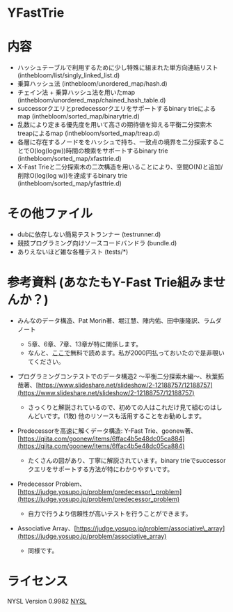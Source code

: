 # YFastTrie

# 内容

- ハッシュテーブルで利用するために少し特殊に組まれた単方向連結リスト(inthebloom/list/singly\_linked\_list.d)
- 乗算ハッシュ法 (inthebloom/unordered\_map/hash.d)
- チェイン法 + 乗算ハッシュ法を用いたmap (inthebloom/unordered\_map/chained\_hash\_table.d)
- successorクエリとpredecessorクエリをサポートするbinary trieによるmap (inthebloom/sorted\_map/binarytrie.d)
- 乱数により定まる優先度を用いて高さの期待値を抑える平衡二分探索木treapによるmap (inthebloom/sorted\_map/treap.d)
- 各層に存在するノードををハッシュで持ち、一致点の境界を二分探索することでO(log(logw))時間の検索をサポートするbinary trie (inthebloom/sorted\_map/xfasttrie.d)
- X-Fast Trieと二分探索木の二次構造を用いることにより、空間O(N)と追加/削除O(log(log w))を達成するbinary trie (inthebloom/sorted\_map/yfasttrie.d)

# その他ファイル
- dubに依存しない簡易テストランナー (testrunner.d)
- 競技プログラミング向けソースコードバンドラ (bundle.d)
- ありえないほど雑な各種テスト (tests/\*)

# 参考資料 (あなたもY-Fast Trie組みませんか？)
- みんなのデータ構造、Pat Morin著、堀江慧、陣内佑、田中康隆訳、ラムダノート
    - 5章、6章、7章、13章が特に関係します。
    - なんと、[ここで](https://sites.google.com/view/open-data-structures-ja/home)無料で読めます。私が2000円払っておいたので是非覗いてください。

- プログラミングコンテストでのデータ構造2 ～平衡二分探索木編～、秋葉拓哉著、[https://www.slideshare.net/slideshow/2-12188757/12188757](https://www.slideshare.net/slideshow/2-12188757/12188757)
    - さっくりと解説されているので、初めての人はこれだけ見て組むのはしんどいです。(1敗) 他のリソースも活用することをお勧めします。

- Predecessorを高速に解くデータ構造: Y-Fast Trie、goonew著、[https://qiita.com/goonew/items/6ffac4b5e48dc05ca884](https://qiita.com/goonew/items/6ffac4b5e48dc05ca884)
    - たくさんの図があり、丁寧に解説されています。binary trieでsuccessorクエリをサポートする方法が特にわかりやすいです。

- Predecessor Problem、[https://judge.yosupo.jp/problem/predecessor\_problem](https://judge.yosupo.jp/problem/predecessor_problem)
    - 自力で行うより信頼性が高いテストを行うことができます。

- Associative Array、[https://judge.yosupo.jp/problem/associative\_array](https://judge.yosupo.jp/problem/associative_array)
    - 同様です。

# ライセンス
NYSL Version 0.9982
[NYSL](https://www.kmonos.net/nysl/)
